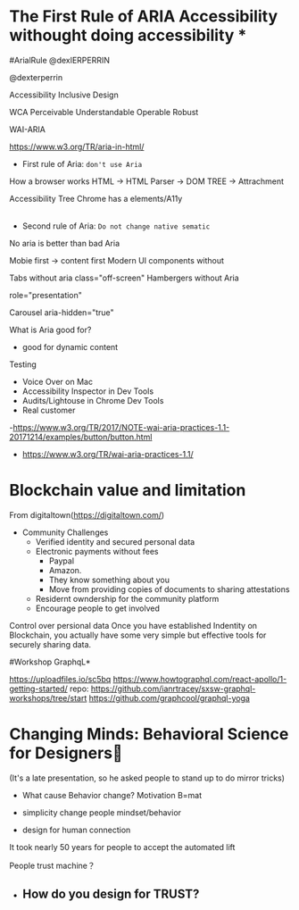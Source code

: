 # The First Rule of ARIA Accessibility withought doing accessibility * 

#ArialRule
@dexIERPERRIN

@dexterperrin

Accessibility
Inclusive Design

WCA
Perceivable
Understandable
Operable
Robust

WAI-ARIA

https://www.w3.org/TR/aria-in-html/

- First rule of Aria: `don't use Aria`

How a browser works
HTML -> HTML Parser -> DOM TREE -> Attrachment

Accessibility Tree
Chrome has a elements/A11y
<table role="table"></table>

- Second rule of Aria: `Do not change native sematic`

No aria is better than bad Aria

Mobie first -> content first
Modern UI components without 

Tabs without aria
class="off-screen"
Hambergers without Aria

role="presentation"

Carousel
aria-hidden="true"


What is Aria good for?
- good for dynamic content

Testing
- Voice Over on Mac
- Accessibility Inspector in Dev Tools
- Audits/Lightouse in Chrome Dev Tools
- Real customer

-https://www.w3.org/TR/2017/NOTE-wai-aria-practices-1.1-20171214/examples/button/button.html

- https://www.w3.org/TR/wai-aria-practices-1.1/

# Blockchain value and limitation

From digitaltown(https://digitaltown.com/)

- Community Challenges
    - Verified identity and secured personal data
    - Electronic payments without fees
        - Paypal
        - Amazon. 
        - They know something about you
        - Move from providing copies of documents to sharing attestations
    - Residernt owndership for the community platform
    - Encourage people to get involved 

Control over persional data
Once you have established Indentity on Blockchain, you actually have some very simple but effective tools for securely sharing data.

#Workshop GraphqL*

https://uploadfiles.io/sc5bq
https://www.howtographql.com/react-apollo/1-getting-started/
repo: https://github.com/ianrtracey/sxsw-graphql-workshops/tree/start
https://github.com/graphcool/graphql-yoga

# Changing Minds: Behavioral Science for Designers
(It's a late presentation, so he asked people to stand up to do mirror tricks)

- What cause Behavior change?
Motivation
B=mat

- simplicity change people mindset/behavior
- design for human connection

It took nearly 50 years for people to accept the automated lift

People trust machine？
- How do you design for TRUST?
    - 

